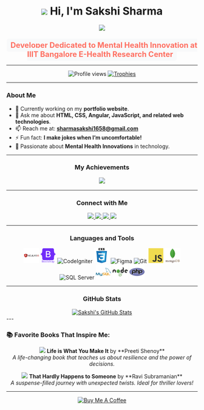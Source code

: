  <h1 align="center">  
  <img src="https://media.giphy.com/media/hvRJCLFzcasrR4ia7z/giphy.gif" width="30px">  Hi, I'm <strong>Sakshi Sharma</strong>
</h1>

<p align="center">
   <img src="https://readme-typing-svg.herokuapp.com?color=%2336BCF7&size=24&center=true&vCenter=true&width=500&lines=Welcome+to+my+profile!;I'm+a+web+developer">
</p>

<h3 align="center">
  <span style="font-size: 1.2em; font-weight: bold; color: #FF6F61; background-color: #f8f9fa; padding: 5px 10px; border-radius: 5px;">
    Developer Dedicated to Mental Health Innovation at IIIT Bangalore E-Health Research Center
  </span>
</h3>

---

<p align="center">
  <img src="https://komarev.com/ghpvc/?username=sakshi1658&label=Profile%20views&color=0e75b6&style=flat" alt="Profile views" />
  <a href="https://github.com/ryo-ma/github-profile-trophy"><img src="https://github-profile-trophy.vercel.app/?username=sakshi1658&theme=flat&no-frame=true&margin-w=15&margin-h=15" alt="Trophies" /></a>
</p>

---

### About Me
- 🌱 Currently working on my **portfolio website**.
- 💬 Ask me about **HTML, CSS, Angular, JavaScript, and related web technologies**.
- 📫 Reach me at: **sharmasakshi1658@gmail.com**
- ⚡ Fun fact: **I make jokes when I’m uncomfortable!**
- 🧠 Passionate about **Mental Health Innovations** in technology.

---

<h3 align="center">My Achievements</h3>
<p align="center">
  <img src="https://github-profile-summary-cards.vercel.app/api/cards/repos-per-language?username=sakshi1658&theme=github_dark" />
</p>

---

<h3 align="center">Connect with Me</h3>
<p align="center">
  <a href="https://twitter.com/itisakshi" target="_blank">
    <img src="https://img.shields.io/badge/Twitter-%231DA1F2.svg?style=for-the-badge&logo=twitter&logoColor=white"/>
  </a>
  <a href="https://www.linkedin.com/in/sakshi-sharma-b80572231" target="_blank">
    <img src="https://img.shields.io/badge/LinkedIn-%230077B5.svg?style=for-the-badge&logo=linkedin&logoColor=white" />
  </a>
  <a href="https://instagram.com/it_isakshi" target="_blank">
    <img src="https://img.shields.io/badge/Instagram-%23E4405F.svg?style=for-the-badge&logo=instagram&logoColor=white"/>
  </a>
  <a href="mailto:sharmasakshi1658@gmail.com">
    <img src="https://img.shields.io/badge/Email-%23D14836.svg?style=for-the-badge&logo=gmail&logoColor=white"/>
  </a>
</p>

---

<h3 align="center">Languages and Tools</h3>
<p align="center">
  <img src="https://raw.githubusercontent.com/devicons/devicon/master/icons/angularjs/angularjs-original-wordmark.svg" alt="Angular" width="40" height="40"/>
  <img src="https://raw.githubusercontent.com/devicons/devicon/master/icons/bootstrap/bootstrap-plain-wordmark.svg" alt="Bootstrap" width="40" height="40"/>
  <img src="https://cdn.worldvectorlogo.com/logos/codeigniter.svg" alt="CodeIgniter" width="40" height="40"/>
  <img src="https://raw.githubusercontent.com/devicons/devicon/master/icons/css3/css3-original-wordmark.svg" alt="CSS3" width="40" height="40"/>
  <img src="https://www.vectorlogo.zone/logos/figma/figma-icon.svg" alt="Figma" width="40" height="40"/>
  <img src="https://www.vectorlogo.zone/logos/git-scm/git-scm-icon.svg" alt="Git" width="40" height="40"/>
  <img src="https://raw.githubusercontent.com/devicons/devicon/master/icons/javascript/javascript-original.svg" alt="JavaScript" width="40" height="40"/>
  <img src="https://raw.githubusercontent.com/devicons/devicon/master/icons/mongodb/mongodb-original-wordmark.svg" alt="MongoDB" width="40" height="40"/>
  <img src="https://www.svgrepo.com/show/303229/microsoft-sql-server-logo.svg" alt="SQL Server" width="40" height="40"/>
  <img src="https://raw.githubusercontent.com/devicons/devicon/master/icons/mysql/mysql-original-wordmark.svg" alt="MySQL" width="40" height="40"/>
  <img src="https://raw.githubusercontent.com/devicons/devicon/master/icons/nodejs/nodejs-original-wordmark.svg" alt="Node.js" width="40" height="40"/>
  <img src="https://raw.githubusercontent.com/devicons/devicon/master/icons/php/php-original.svg" alt="PHP" width="40" height="40"/>
</p>

---

<h3 align="center">GitHub Stats</h3>
<div align="center">
  <a href="https://github.com/sakshi1658">
    <img src="https://github-readme-stats.vercel.app/api?username=sakshi1658&show_icons=true&theme=radical" alt="Sakshi's GitHub Stats" width="400"/>
  </a>
</div>
---

### 📚 **Favorite Books That Inspire Me**:
<p align="center">
  <img src="https://img.icons8.com/ios/50/000000/book.png" height="25" />
  <strong>Life is What You Make It</strong> by **Preeti Shenoy**
  <br />
  <em> A life-changing book that teaches us about resilience and the power of decisions. </em>
</p>
<p align="center">
  <img src="https://img.icons8.com/ios/50/000000/book.png" height="25" />
  <strong>That Hardly Happens to Someone</strong> by **Ravi Subramanian**
  <br />
  <em> A suspense-filled journey with unexpected twists. Ideal for thriller lovers! </em>
</p>


---

<p align="center">
  <a href="https://www.buymeacoffee.com/sakshi1658" target="_blank">
    <img src="https://cdn.buymeacoffee.com/buttons/v2/default-yellow.png" alt="Buy Me A Coffee" height="40"/>
  </a>
</p>

